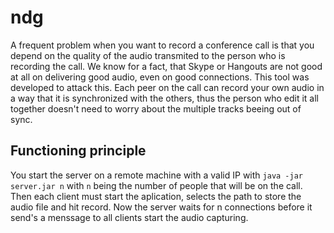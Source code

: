 # ndg
A frequent problem when you want to record a conference call is that you depend on the quality of the audio transmited to the person who is recording the call. We know for a fact, that Skype or Hangouts are not good at all on delivering good audio, even on good connections. This tool was developed to attack this. Each peer on the call can record your own audio in a way that it is synchronized with the others, thus the person who edit it all together doesn't need to worry about the multiple tracks beeing out of sync.

## Functioning principle
You start the server on a remote machine with a valid IP with `java -jar server.jar n` with `n` being the number of people that will be on the call. Then each client must start the aplication, selects the path to store the audio file and hit record. Now the server waits for n connections before it send's a menssage to all clients start the audio capturing.
